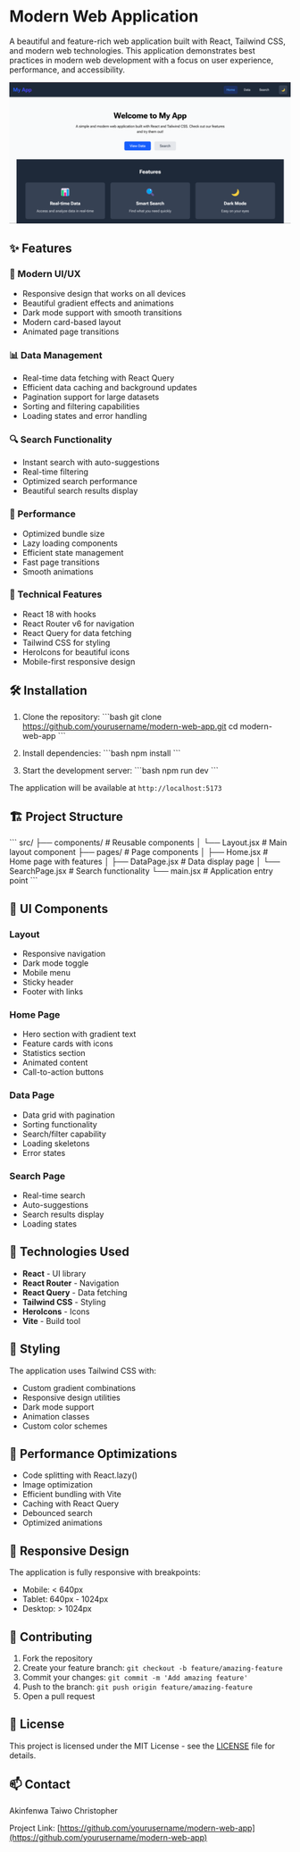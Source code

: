 # Modern Web Application

A beautiful and feature-rich web application built with React, Tailwind CSS, and modern web technologies. This application demonstrates best practices in modern web development with a focus on user experience, performance, and accessibility.

![Modern Web App](/src/assets/homeImage.png)

## ✨ Features

### 🎨 Modern UI/UX
- Responsive design that works on all devices
- Beautiful gradient effects and animations
- Dark mode support with smooth transitions
- Modern card-based layout
- Animated page transitions

### 📊 Data Management
- Real-time data fetching with React Query
- Efficient data caching and background updates
- Pagination support for large datasets
- Sorting and filtering capabilities
- Loading states and error handling

### 🔍 Search Functionality
- Instant search with auto-suggestions
- Real-time filtering
- Optimized search performance
- Beautiful search results display

### 🚀 Performance
- Optimized bundle size
- Lazy loading components
- Efficient state management
- Fast page transitions
- Smooth animations

### 🎯 Technical Features
- React 18 with hooks
- React Router v6 for navigation
- React Query for data fetching
- Tailwind CSS for styling
- HeroIcons for beautiful icons
- Mobile-first responsive design

## 🛠️ Installation

1. Clone the repository:
\`\`\`bash
git clone https://github.com/yourusername/modern-web-app.git
cd modern-web-app
\`\`\`

2. Install dependencies:
\`\`\`bash
npm install
\`\`\`

3. Start the development server:
\`\`\`bash
npm run dev
\`\`\`

The application will be available at `http://localhost:5173`

## 🏗️ Project Structure

\`\`\`
src/
├── components/          # Reusable components
│   └── Layout.jsx      # Main layout component
├── pages/              # Page components
│   ├── Home.jsx       # Home page with features
│   ├── DataPage.jsx   # Data display page
│   └── SearchPage.jsx # Search functionality
└── main.jsx           # Application entry point
\`\`\`

## 🎨 UI Components

### Layout
- Responsive navigation
- Dark mode toggle
- Mobile menu
- Sticky header
- Footer with links

### Home Page
- Hero section with gradient text
- Feature cards with icons
- Statistics section
- Animated content
- Call-to-action buttons

### Data Page
- Data grid with pagination
- Sorting functionality
- Search/filter capability
- Loading skeletons
- Error states

### Search Page
- Real-time search
- Auto-suggestions
- Search results display
- Loading states

## 🔧 Technologies Used

- **React** - UI library
- **React Router** - Navigation
- **React Query** - Data fetching
- **Tailwind CSS** - Styling
- **HeroIcons** - Icons
- **Vite** - Build tool

## 🌈 Styling

The application uses Tailwind CSS with:
- Custom gradient combinations
- Responsive design utilities
- Dark mode support
- Animation classes
- Custom color schemes

## 🚀 Performance Optimizations

- Code splitting with React.lazy()
- Image optimization
- Efficient bundling with Vite
- Caching with React Query
- Debounced search
- Optimized animations

## 📱 Responsive Design

The application is fully responsive with breakpoints:
- Mobile: < 640px
- Tablet: 640px - 1024px
- Desktop: > 1024px

## 🤝 Contributing

1. Fork the repository
2. Create your feature branch: `git checkout -b feature/amazing-feature`
3. Commit your changes: `git commit -m 'Add amazing feature'`
4. Push to the branch: `git push origin feature/amazing-feature`
5. Open a pull request

## 📄 License

This project is licensed under the MIT License - see the [LICENSE](LICENSE) file for details.


## 📫 Contact

Akinfenwa Taiwo Christopher 

Project Link: [https://github.com/yourusername/modern-web-app](https://github.com/yourusername/modern-web-app)
